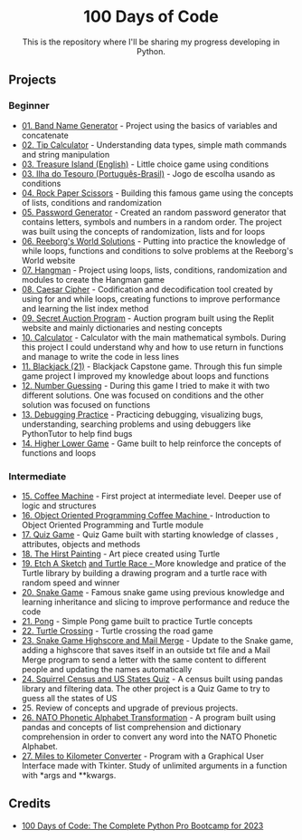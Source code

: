 <div align="center">
<h1> 100 Days of Code</h1>

<div>
This is the repository where I'll be sharing my progress developing in Python.
</div>
  
<div align = "left">
  <h2> Projects </h2>
  <h3> Beginner </h3>
  <ul>
    <li><a href="https://github.com/benattimatheus/100DaysPython/blob/main/Project1BandName.ipynb">01. Band Name Generator</a> - Project using the basics of variables and concatenate</li>
    <li><a href="https://github.com/benattimatheus/100DaysPython/blob/main/Project2TipCalculator.ipynb">02. Tip Calculator</a> - Understanding data types, simple math commands and string manipulation</li>
    <li><a href="https://github.com/benattimatheus/100DaysPython/blob/main/Project3ENTreasureIsland.ipynb">03. Treasure Island (English)</a> - Little choice game using conditions</li>
    <li><a href="https://github.com/benattimatheus/100DaysPython/blob/main/Projeto3PTBRIlhaDoTesouro.ipynb">03. Ilha do Tesouro (Português-Brasil)</a> - Jogo de escolha usando as conditions</li>
    <li><a href="https://github.com/benattimatheus/100DaysPython/blob/main/Project4RockPaperScissors.ipynb">04. Rock Paper Scissors</a> - Building this famous game using the concepts of lists, conditions and randomization</li>
    <li><a href="https://github.com/benattimatheus/100DaysPython/blob/main/Project5PasswordGenerator.ipynb">05. Password Generator</a> - Created an random password generator that contains letters, symbols and numbers in a random order. The project was built using the concepts of randomization, lists and for loops</li>
    <li><a href="https://github.com/benattimatheus/100DaysPython/blob/main/Project6Reeborg'sMaze.ipynb">06. Reeborg's World Solutions</a> - Putting into practice the knowledge of while loops, functions and conditions to solve problems at the Reeborg's World website</li>
    <li><a href="https://github.com/benattimatheus/100DaysPython/tree/main/Project7HangMan">07. Hangman</a> - Project using loops, lists, conditions, randomization and modules to create the Hangman game</li>
    <li><a href="https://github.com/benattimatheus/100DaysPython/tree/main/Project8CaesarCipher">08. Caesar Cipher</a> - Codification and decodification tool created by using for and while loops, creating functions to improve performance and learning the list index method</li>
    <li><a href="https://github.com/benattimatheus/100DaysPython/tree/main/Project9SecretAuctionProgram">09. Secret Auction Program</a> - Auction program built using the Replit website and mainly dictionaries and nesting concepts</li>
    <li><a href="https://github.com/benattimatheus/100DaysPython/tree/main/Project10Calculator">10. Calculator</a> - Calculator with the main mathematical symbols. During this project I could understand why and how to use return in functions and manage to write the code in less lines</li>
    <li><a href="https://github.com/benattimatheus/100DaysPython/tree/main/Project11Blackjack">11. Blackjack (21)</a> - Blackjack Capstone game. Through this fun simple game project I improved my knowledge about loops and functions</li>
    <li><a href="https://github.com/benattimatheus/100DaysPython/tree/main/Project12GuessTheNumber">12. Number Guessing</a> - During this game I tried to make it with two different solutions. One was focused on conditions and the other solution was focused on functions</li>
    <li><a href="https://github.com/benattimatheus/100DaysPython/tree/main/Project13DebuggingPractice">13. Debugging Practice</a> - Practicing debugging, visualizing bugs, understanding, searching problems and using debuggers like PythonTutor to help find bugs</li>
    <li><a href="https://github.com/benattimatheus/100DaysPython/tree/main/Project14HigherLower">14. Higher Lower Game</a> - Game built to help reinforce the concepts of functions and loops</li>
  </ul>
  
  <h3> Intermediate </h3>
  <ul>
  
  <li><a href="https://github.com/benattimatheus/100DaysPython/tree/main/Project15CoffeeMachine">15. Coffee Machine</a> - First project at intermediate level. Deeper use of logic and structures</li>
  <li><a href="https://github.com/benattimatheus/100DaysPython/tree/main/Project16CoffeeMachineOOP/CoffeeMachineOOP">16. Object Oriented Programming Coffee Machine </a> - Introduction to Object Oriented Programming and Turtle module</li>
  <li><a href="https://github.com/benattimatheus/100DaysPython/tree/main/Project17QuizGame">17. Quiz Game</a> - Quiz Game built with starting knowledge of classes , attributes, objects and methods</li>
  <li><a href="https://github.com/benattimatheus/100DaysPython/tree/main/Project18TheHirstPainting">18. The Hirst Painting</a> - Art piece created using Turtle</li> 
  <li><a href="https://github.com/benattimatheus/100DaysPython/tree/main/Project19EtchASketchAndRace/EtchASketch">19. Etch A Sketch</a> <a href="https://github.com/benattimatheus/100DaysPython/tree/main/Project19EtchASketchAndRace/TurtleRace"> and Turtle Race - </a> More knowledge and pratice of the Turtle library by building a drawing program and a turtle race with random speed and winner</li>
  <li><a href="https://github.com/benattimatheus/100DaysPython/tree/main/Project20SnakeGame">20. Snake Game</a> - Famous snake game using previous knowledge and learning inheritance and slicing to improve performance and reduce the code</li>
  <li><a href="https://github.com/benattimatheus/100DaysPython/tree/main/Project21Pong">21. Pong</a> - Simple Pong game built to practice Turtle concepts</li>
  <li><a href="https://github.com/benattimatheus/100DaysPython/tree/main/Project22TurtleCrossing">22. Turtle Crossing</a> - Turtle crossing the road game</li>
  <li><a href="https://github.com/benattimatheus/100DaysPython/tree/main/Project23HighscoreAndMailMerge">23. Snake Game Highscore and Mail Merge</a> - Update to the Snake game, adding a highscore that saves itself in an outside txt file and a Mail Merge program to send a letter with the same content to different people and updating the names automatically</li>
  <li><a href="https://github.com/benattimatheus/100DaysPython/tree/main/Project24SquirrelCensusAndUSStatesGame">24. Squirrel Census and US States Quiz</a> - A census built using pandas library and filtering data. The other project is a Quiz Game to try to guess all the states of US</li>
  <li>25. Review of concepts and upgrade of previous projects.</li>
  <li><a href="https://github.com/benattimatheus/100DaysPython/tree/main/Project26NATOAlphabet">26. NATO Phonetic Alphabet Transformation</a> - A program built using pandas and concepts of list comprehension and dictionary comprehension in order to convert any word into the NATO Phonetic Alphabet.</li>
  <li><a href="https://github.com/benattimatheus/100DaysPython/blob/main/Project27MilesKMConverter/main.py">27. Miles to Kilometer Converter</a> - Program with a Graphical User Interface made with Tkinter. Study of unlimited arguments in a function with *args and **kwargs.</li>


   

  </ul>
  
  
</div>
      
<div align = "left">
  <h2>Credits</h2>
  <ul>
    <li><a href="https://www.udemy.com/course/100-days-of-code/">100 Days of Code: The Complete Python Pro Bootcamp for 2023</a></li>
</div>
